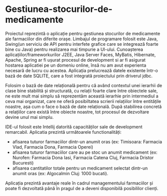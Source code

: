 # Gestiunea-stocurilor-de-medicamente

Proiectul reprezintă o aplicație pentru gestiunea stocurilor de medicamente ale farmaciilor din diferite orașe. 
Limbajul de programare folosit este Java, Swing(un serviciu de API pentru interfete grafice care se integrează foarte bine cu Java)
pentru realizarea mai timpurie a UI-ului.
Cunoașterea aplicațiilor/frameworkurilor J2EE, Java Server Faces, MyBatis, Hibernate, Apache, Spring ar fi ușurat procesul
de development si ar fi asigurat hostarea aplicatiei pe un domeniu online, însă nu am avut experienta necesară de lucru cu acestea.
Aplicația prelucrează datele existente într-o bază de date SQLITE, care a fost integrată proiectului prin driverul jdbc.

Folosim o bază de date relațională pentru că având contextul unei ierarhii de clase bine stabilită și structurată, cu relații foarte clare
între obiectele sale, ne este mult mai simplu să reprezentăm această ierarhie prin intermediul a ceva mai organizat, care ne oferă
posibiltatea scrierii relațiilor între entitățile noastre, așa cum o face o bază de date relațională.
După stabilirea concretă a relațiilor care există între obiecte noastre, tot procesul de dezvoltare devine unul mai simplu.

IDE-ul folosit este Intellij datorită capacităților sale de development remarcabil.
Aplicatia prezintă următoarele functionalități:
- afisarea tuturor farmaciilor dintr-un anumit oras (ex: Timisoara: Farmacia Vlad, Farmacia Dona, Farmacia Operei)
- afisarea tuturor farmaciilor care au pe stoc un anumit medicament (ex: Nurofen: Farmacia Dona Iasi, Farmacia Catena Cluj, Farmacia Dristor Bucuresti)
- afisarea cantitatilor totale pentru un medicament selectat dintr-un anumit oras (ex: Algocalmin Cluj: 1000 bucati).

Aplicația prezintă avantaje reale în cadrul managementului farmaciilor și poate fi dezvoltată până în pragul de a deveni disponibilă posibililor clienți. 
